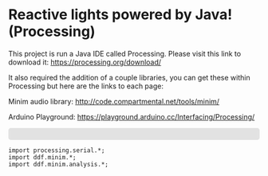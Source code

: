 <h1> Reactive lights powered by Java! (Processing)</h1>

This project is run a Java IDE called Processing. Please visit this link to download it:
https://processing.org/download/

It also required the addition of a couple libraries, you can get these within Processing but here are the links to each page: 

Minim audio library: http://code.compartmental.net/tools/minim/
    
Arduino Playground: https://playground.arduino.cc/Interfacing/Processing/



<p style="font-size: 13px;
    font-family: Consolas,Menlo,Monaco,Lucida Console,Liberation Mono,DejaVu Sans Mono,Bitstream Vera Sans Mono,Courier New,monospace,sans-serif;
    line-height: 1.30769231;
    color: #fffff;
    background-color: #e2e2e2;
    border-radius: 5px;
    padding: 12px;
    overflow: auto;">
    
    import processing.serial.*;
    import ddf.minim.*;
    import ddf.minim.analysis.*;
</p>
